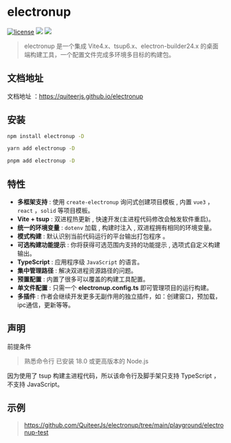 # electronup
[![license](https://img.shields.io/badge/license-MIT-green.svg)](./LICENSE) ![](https://img.shields.io/github/stars/QuiteerJs/electronup) ![](https://img.shields.io/github/forks/QuiteerJs/electronup)

> electronup 是一个集成 Vite4.x、tsup6.x、electron-builder24.x 的桌面端构建工具，一个配置文件完成多环境多目标的构建包。

## 文档地址

文档地址 ：https://quiteerjs.github.io/electronup

## 安装

```bash
npm install electronup -D
```

```bash
yarn add electronup -D
```

```bash
pnpm add electronup -D
```

## 特性

- **多框架支持** : 使用 `create-electronup` 询问式创建项目模板 , 内置 `vue3` ， `react` ，`solid` 等项目模板。
- **Vite + tsup** : 双进程热更新 , 快速开发(主进程代码修改会触发软件重启)。
- **统一的环境变量** : `dotenv` 加载 , 构建时注入 , 双进程拥有相同的环境变量。
- **模式构建** : 默认识别当前代码运行的平台输出打包程序 。
- **可选构建功能提示** : 你将获得可选范围内支持的功能提示 , 选项式自定义构建输出。
- **TypeScript** : 应用程序级 `JavaScript` 的语言。
- **集中管理路径** : 解决双进程资源路径的问题。
- **预置配置** : 内置了很多可以覆盖的构建工具配置。
- **单文件配置** : 只需一个 **electronup.config.ts** 即可管理项目的运行构建。
- **多插件** : 作者会继续开发更多无副作用的独立插件，如：创建窗口，预加载，ipc通信，更新等等。

## 声明

前提条件
> 熟悉命令行
> 已安装 18.0 或更高版本的 Node.js


因为使用了 tsup 构建主进程代码，所以该命令行及脚手架只支持 TypeScript ，不支持 JavaScript。

## 示例

> https://github.com/QuiteerJs/electronup/tree/main/playground/electronup-test
